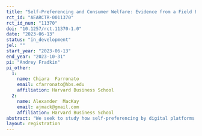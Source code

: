 ```yaml
---
title: "Self-Preferencing and Consumer Welfare: Evidence from a Field Experiment"
rct_id: "AEARCTR-0011370"
rct_id_num: "11370"
doi: "10.1257/rct.11370-1.0"
date: "2023-06-13"
status: "in_development"
jel: ""
start_year: "2023-06-13"
end_year: "2023-10-31"
pi: "Andrey Fradkin"
pi_other:
  1:
    name: Chiara  Farronato
    email: cfarronato@hbs.edu
    affiliation: Harvard Business School
  2:
    name: Alexander  MacKay
    email: ajmack@gmail.com
    affiliation: Harvard Business School
abstract: "We seek to study how self-preferencing by digital platforms affects consumer welfare and competition. "
layout: registration
---
```


